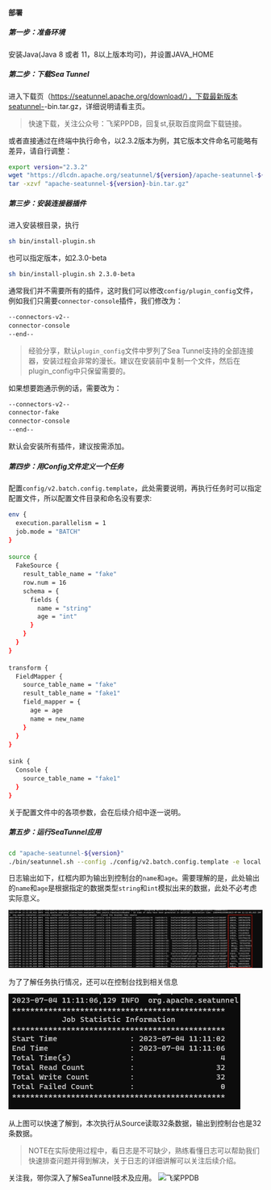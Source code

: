 #### 部署
##### 第一步：准备环境
安装Java(Java 8 或者 11，8以上版本均可)，并设置JAVA_HOME

##### 第二步：下载Sea Tunnel
进入下载页（https://seatunnel.apache.org/download/），下载最新版本seatunnel-<version>-bin.tar.gz，详细说明请看主页。

> 快速下载，关注公众号：飞桨PPDB，回复st,获取百度网盘下载链接。

或者直接通过在终端中执行命令，以2.3.2版本为例，其它版本文件命名可能略有差异，请自行调整：
```sh
export version="2.3.2"
wget "https://dlcdn.apache.org/seatunnel/${version}/apache-seatunnel-${version}-bin.tar.gz"
tar -xzvf "apache-seatunnel-${version}-bin.tar.gz"
```

##### 第三步：安装连接器插件
进入安装根目录，执行
```sh
sh bin/install-plugin.sh
```
也可以指定版本，如2.3.0-beta
```sh
sh bin/install-plugin.sh 2.3.0-beta
```

通常我们并不需要所有的插件，这时我们可以修改`config/plugin_config`文件，例如我们只需要`connector-console`插件，我们修改为：
```sh
--connectors-v2--
connector-console
--end--
```
>经验分享，默认`plugin_config`文件中罗列了Sea Tunnel支持的全部连接器，安装过程会非常的漫长。建议在安装前中复制一个文件，然后在plugin_config中只保留需要的。

如果想要跑通示例的话，需要改为：
```sh
--connectors-v2--
connector-fake
connector-console
--end--
```
默认会安装所有插件，建议按需添加。
##### 第四步：用Config文件定义一个任务
配置`config/v2.batch.config.template`，此处需要说明，再执行任务时可以指定配置文件，所以配置文件目录和命名没有要求:
```sh
env {
  execution.parallelism = 1
  job.mode = "BATCH"
}

source {
  FakeSource {
    result_table_name = "fake"
    row.num = 16
    schema = {
      fields {
        name = "string"
        age = "int"
      }
    }
  }
}

transform {
  FieldMapper {
    source_table_name = "fake"
    result_table_name = "fake1"
    field_mapper = {
      age = age
      name = new_name
    }
  }
}

sink {
  Console {
    source_table_name = "fake1"
  }
}
```
关于配置文件中的各项参数，会在后续介绍中逐一说明。

##### 第五步：运行SeaTunnel应用
```sh
cd "apache-seatunnel-${version}"
./bin/seatunnel.sh --config ./config/v2.batch.config.template -e local
```
日志输出如下，红框内即为输出到控制台的`name`和`age`。需要理解的是，此处输出的`name`和`age`是根据指定的数据类型`string`和`int`模拟出来的数据，此处不必考虑实际意义。

![SeaTunnel日志](./img/log-value.png)

为了了解任务执行情况，还可以在控制台找到相关信息

![SeaTunnel日志](./img/log-infor.png)

从上图可以快速了解到，本次执行从Source读取32条数据，输出到控制台也是32条数据。
> NOTE在实际使用过程中，看日志是不可缺少，熟练看懂日志可以帮助我们快速排查问题并得到解决，关于日志的详细讲解可以关注后续介绍。

关注我，带你深入了解SeaTunnel技术及应用。
![飞桨PPDB](https://ai-studio-static-online.cdn.bcebos.com/e939f12ab7034a069fb4581dec21bb233473ed75fdd543d683982921ddb69167)